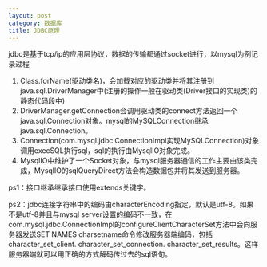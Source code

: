 ```yaml
---
layout: post
category: 数据库
title: JDBC原理
---
```


jdbc是基于tcp/ip的应用层协议，数据的传输都通过socket进行，以mysql为例记录过程

1. Class.forName(驱动类名)，会加载对应的驱动类并将其注册到java.sql.DriverManager中(注册的操作一般在驱动类(Driver接口的实现类)的静态代码段中)
2. DriverManager.getConnection会调用驱动类的connect方法返回一个java.sql.Connection对象。mysql的MySQLConnection继承java.sql.Connection。
3. Connection(com.mysql.jdbc.ConnectionImpl实现MySQLConnection)对象调用execSQL执行sql，sql的执行由MysqlIO对象完成。
4. MysqlIO中维护了一个Socket对象，与mysql服务器通信的工作主要由该类完成，MysqlIO的sqlQueryDirect方法会构造数据包并将其发送到服务器。

ps1：接口继承继承接口使用extends关键字。

ps2：jdbc连接字符串中的编码由characterEncoding指定，默认是utf-8。如果不是utf-8并且与mysql server设置的编码不一致，在com.mysql.jdbc.ConnectionImpl的configureClientCharacterSet方法中会向服务器发送SET NAMES charsetname命令修改服务器端编码，包括character_set_client. character_set_connection. character_set_results。这样服务器端就可以用正确的方式解码传过去的sql语句。